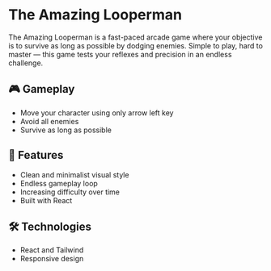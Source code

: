 # The Amazing Looperman

The Amazing Looperman is a fast-paced arcade game where your objective is to survive as long as possible by dodging enemies. Simple to play, hard to master — this game tests your reflexes and precision in an endless challenge.

## 🎮 Gameplay

- Move your character using only arrow left key
- Avoid all enemies
- Survive as long as possible

## 🚀 Features

- Clean and minimalist visual style
- Endless gameplay loop
- Increasing difficulty over time
- Built with React

## 🛠️ Technologies

- React and Tailwind
- Responsive design
